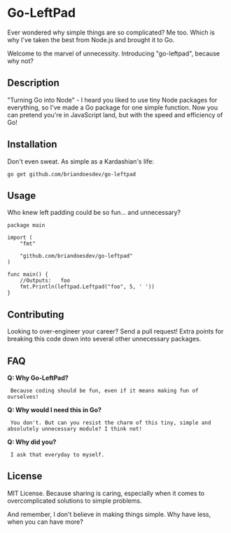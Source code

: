 # Go-LeftPad
Ever wondered why simple things are so complicated? Me too. Which is why I've taken the best from Node.js and brought it to Go.

Welcome to the marvel of unnecessity. Introducing "go-leftpad", because why not?

## Description
"Turning Go into Node" - I heard you liked to use tiny Node packages for everything, so I've made a Go package for one simple function. Now you can pretend you're in JavaScript land, but with the speed and efficiency of Go!

## Installation
Don't even sweat. As simple as a Kardashian's life:

```
go get github.com/briandoesdev/go-leftpad
```

## Usage
Who knew left padding could be so fun... and unnecessary?
```
package main

import (
	"fmt"

	"github.com/briandoesdev/go-leftpad"
)

func main() {
	//Outputs:   foo
	fmt.Println(leftpad.Leftpad("foo", 5, ' '))
}
```

## Contributing
Looking to over-engineer your career? Send a pull request! Extra points for breaking this code down into several other unnecessary packages.

## FAQ
__Q: Why Go-LeftPad?__

     Because coding should be fun, even if it means making fun of ourselves!

__Q: Why would I need this in Go?__

     You don't. But can you resist the charm of this tiny, simple and absolutely unnecessary module? I think not!

__Q: Why did you?__

     I ask that everyday to myself.

## License
MIT License. Because sharing is caring, especially when it comes to overcomplicated solutions to simple problems.

And remember, I don't believe in making things simple. Why have less, when you can have more?